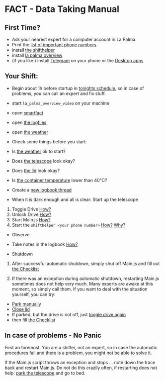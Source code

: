 # FACT - Data Taking Manual

## First Time? 
 * Ask your nearest expert for a computer account in La Palma.
 * Print the [list of important phone numbers](https://trac.fact-project.org/wiki/Protected/ContactInfo).
 * install [the shifthelper](https://github.com/fact-project/shifthelper/)
 * install [la palma overview](https://github.com/fact-project/la_palma_overview)
 * (if you like:) install [Telegram](https://telegram.org/) on your phone or the [Desktop apps](https://telegram.org/apps)

## Your Shift:

 * Begin about 1h before startup in [tonights schedule](https://www.fact-project.org/schedule/), so in case of problems, you can call an expert and fix stuff.
  * start `la_palma_overview_video` on your machine
  * open [smartfact](https://www.fact-project.org/smartfact)
  * open [the logfiles](http://www.fact-project.org/showlog)
  * open [the weather](http://www.magic.iac.es/site/weather/index.html)
 * Check some things before you start:
  * Is [the weather](http://www.magic.iac.es/site/weather/index.html) ok to start?
  * Does [the telescope](http://fact-project.org/cam/index.php) look okay?
  * Does [the lid](http://fact-project.org/cam/lidcam.php) look okay?
  * Is [the container temperature](http://fact-project.org/smartfact/index.html?sound#temperature) lower than 40°C?
 * Create a [new logbook thread](https://www.fact-project.org/logbook/newthread.php?fid=2)

 * When it is dark enough and all is clear: Start up the telescope
  1. Toggle Drive   [How?](https://github.com/404)
  2. Unlock Drive   [How?](https://github.com/404)
  3. Start Main.js   [How?](https://github.com/404)
  4. Start the `shifthelper <your phone number>` [How?](https://github.com/fact-project/shifthelper/#use) [Why?](https://github.com/404)
 
 * Observe
  * Take notes in the logbook [How?](https://github.com/404) 
 
 * Shutdown

  1. After successful automatic shutdown, simply shut off Main.js and fill out [the Checklist](http://fact-project.org/Checklist/)

  2. If there was an exception during automatic shutdown, restarting Main.js sometimes does not help very much. Many experts are awake at this moment, so simply call them. If you want to deal with the situation yourself, you can try:

   * [Park manually](ManualIntervention.md#parking-the-telescope)
   * [Close lid](ManualIntervention.md#closing-the-lid)
   * If parked, but the drive is not off, just [toggle drive again](http://fact-project.org/smartfact/index.html?#control-drive)
   * then fill [the Checklist](http://fact-project.org/Checklist/)

 
## In case of problems - No Panic

 First an foremost. You are a shifter, not an expert, so in case the automatic procedures fail
 and there is a problem, you might not be able to solve it.

 If the Main.js script throws an exception and stops ... note down the trace back and restart Main.js. Do not do this crazily often, if restarting does not help: [park the telescope](ManualIntervention.md) and go to bed.
